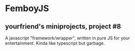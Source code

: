 # FemboyJS

## yourfriend's miniprojects, project #8

A javascript "framework/wrapper", written in pure JS for your entertainment. Kinda like typescript but garbage.